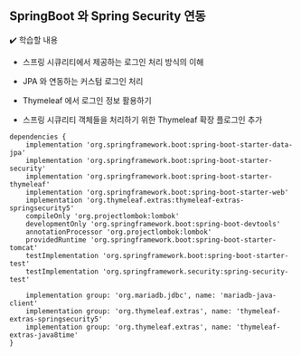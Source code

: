 
## SpringBoot 와 Spring Security 연동

✔️ 학습할 내용
- 스프링 시큐리티에서 제공하는 로그인 처리 방식의 이해
- JPA 와 연동하는 커스텀 로그인 처리
- Thymeleaf 에서 로그인 정보 활용하기


- 스프링 시큐리티 객체들을 처리하기 위한 Thymeleaf 확장 플로그인 추가

```
dependencies {
    implementation 'org.springframework.boot:spring-boot-starter-data-jpa'
    implementation 'org.springframework.boot:spring-boot-starter-security'
    implementation 'org.springframework.boot:spring-boot-starter-thymeleaf'
    implementation 'org.springframework.boot:spring-boot-starter-web'
    implementation 'org.thymeleaf.extras:thymeleaf-extras-springsecurity5'
    compileOnly 'org.projectlombok:lombok'
    developmentOnly 'org.springframework.boot:spring-boot-devtools'
    annotationProcessor 'org.projectlombok:lombok'
    providedRuntime 'org.springframework.boot:spring-boot-starter-tomcat'
    testImplementation 'org.springframework.boot:spring-boot-starter-test'
    testImplementation 'org.springframework.security:spring-security-test'
    
    implementation group: 'org.mariadb.jdbc', name: 'mariadb-java-client'
    implementation group: 'org.thymeleaf.extras', name: 'thymeleaf-extras-springsecurity5'
    implementation group: 'org.thymeleaf.extras', name: 'thymeleaf-extras-java8time'
}
```